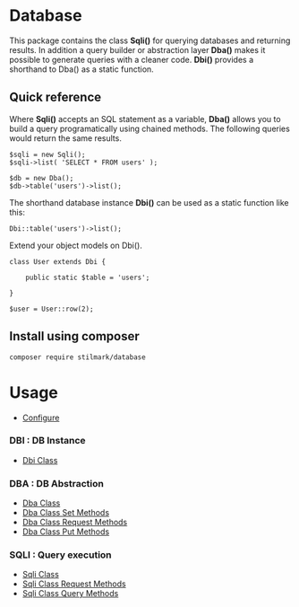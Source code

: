 # Database #

This package contains the class **Sqli()** for querying databases and returning results. In addition a query builder or abstraction layer **Dba()** makes it possible to generate queries with a cleaner code. **Dbi()** provides a shorthand to Dba() as a static function.

## Quick reference ##

Where **Sqli()** accepts an SQL statement as a variable, **Dba()** allows you to build a query programatically using chained methods. The following queries would return the same results.

	$sqli = new Sqli();
	$sqli->list( 'SELECT * FROM users' );

	$db = new Dba();
	$db->table('users')->list();

The shorthand database instance **Dbi()** can be used as a static function like this:

	Dbi::table('users')->list();

Extend your object models on Dbi().

	class User extends Dbi {

	    public static $table = 'users';

	}

	$user = User::row(2);

## Install using composer ##

	composer require stilmark/database
	
# Usage #

- [Configure](https://github.com/Stilmark/Database/wiki/Configure)

### DBI : DB Instance ###

- [Dbi Class](https://github.com/Stilmark/Database/wiki/Dbi-Class)

### DBA : DB Abstraction ###

- [Dba Class](https://github.com/Stilmark/Database/wiki/Dba-Class)
- [Dba Class Set Methods](https://github.com/Stilmark/Database/wiki/Dba-Class-Set-Methods)
- [Dba Class Request Methods](https://github.com/Stilmark/Database/wiki/Dba-Class-Request-Methods)
- [Dba Class Put Methods](https://github.com/Stilmark/Database/wiki/Dba-Class-Put-Methods)

### SQLI : Query execution ###

- [Sqli Class](https://github.com/Stilmark/Database/wiki/Sqli-Class)
- [Sqli Class Request Methods](https://github.com/Stilmark/Database/wiki/Sqli-Class-Request-Methods)
- [Sqli Class Query Methods](https://github.com/Stilmark/Database/wiki/Sqli-Class-Query-Methods)
